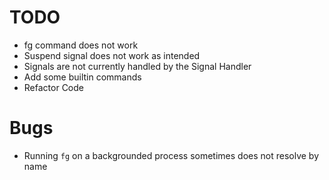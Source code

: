 # TODO
* fg command does not work
* Suspend signal does not work as intended
* Signals are not currently handled by the Signal Handler
* Add some builtin commands
* Refactor Code

# Bugs
* Running `fg` on a backgrounded process sometimes does not resolve by name
